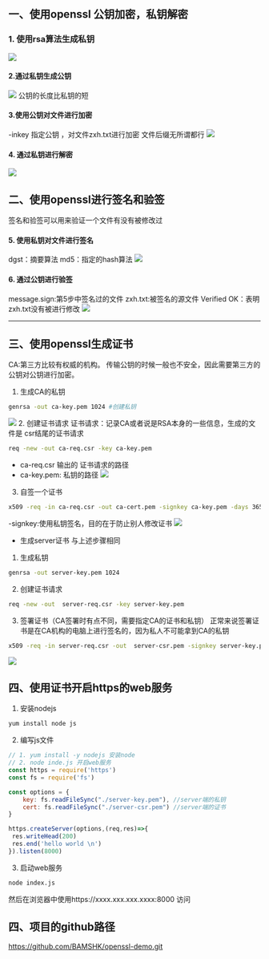 ## 一、使用openssl 公钥加密，私钥解密


### 1. 使用rsa算法生成私钥
![](https://gitee.com/BiAn-MoShangHuaKai/img/raw/master/data/20210310104205.png)
#### 2.通过私钥生成公钥
![](https://gitee.com/BiAn-MoShangHuaKai/img/raw/master/data/20210310104236.png)
公钥的长度比私钥的短
#### 3.使用公钥对文件进行加密
-inkey 指定公钥 ，对文件zxh.txt进行加密
文件后缀无所谓都行
![](https://gitee.com/BiAn-MoShangHuaKai/img/raw/master/data/20210310104256.png)
#### 4. 通过私钥进行解密
![](https://gitee.com/BiAn-MoShangHuaKai/img/raw/master/data/20210310104319.png)
## 二、使用openssl进行签名和验签
签名和验签可以用来验证一个文件有没有被修改过
#### 5. 使用私钥对文件进行签名
dgst：摘要算法
md5：指定的hash算法
![](https://gitee.com/BiAn-MoShangHuaKai/img/raw/master/data/20210310104359.png)
#### 6. 通过公钥进行验签
message.sign:第5步中签名过的文件
zxh.txt:被签名的源文件
Verified OK：表明 zxh.txt没有被进行修改
![](https://gitee.com/BiAn-MoShangHuaKai/img/raw/master/data/20210310104418.png)

----------
## 三、使用openssl生成证书
CA:第三方比较有权威的机构。
传输公钥的时候一般也不安全，因此需要第三方的公钥对公钥进行加密。
1. 生成CA的私钥
```bash
genrsa -out ca-key.pem 1024 #创建私钥
```
![](https://gitee.com/BiAn-MoShangHuaKai/img/raw/master/data/20210310104441.png)
2. 创建证书请求
证书请求：记录CA或者说是RSA本身的一些信息，生成的文件是 csr结尾的证书请求
```bash
req -new -out ca-req.csr -key ca-key.pem
```
* ca-req.csr 输出的 证书请求的路径
* ca-key.pem: 私钥的路径
![](https://gitee.com/BiAn-MoShangHuaKai/img/raw/master/data/20210310104537.png)
3. 自签一个证书
```bash
x509 -req -in ca-req.csr -out ca-cert.pem -signkey ca-key.pem -days 365
```
-signkey:使用私钥签名，目的在于防止别人修改证书
![](https://gitee.com/BiAn-MoShangHuaKai/img/raw/master/data/20210310104556.png)
* 生成server证书
与上述步骤相同
1. 生成私钥
```bash
genrsa -out server-key.pem 1024
```
2. 创建证书请求
```bash
req -new -out  server-req.csr -key server-key.pem 
```
3. 签署证书（CA签署时有点不同，需要指定CA的证书和私钥）
正常来说签署证书是在CA机构的电脑上进行签名的，因为私人不可能拿到CA的私钥
```bash
x509 -req -in server-req.csr -out  server-csr.pem -signkey server-key.pem -CA ca-cert.pem  -CAkey ca-key.pem -CAcreateserial -days 365
```
![](https://gitee.com/BiAn-MoShangHuaKai/img/raw/master/data/20210310104616.png)

## 四、使用证书开启https的web服务
1. 安装nodejs
```bash
yum install node js 
```
2. 编写js文件
```js
// 1. yum install -y nodejs 安装node
// 2. node inde.js 开启web服务
const https = require('https')
const fs = require('fs')

const options = {
    key: fs.readFileSync("./server-key.pem"), //server端的私钥
    cert: fs.readFileSync("./server-csr.pem") //server端的证书
}

https.createServer(options,(req,res)=>{
 res.writeHead(200)
 res.end('hello world \n')
}).listen(8000)
```
3. 启动web服务
```bash
node index.js
```
然后在浏览器中使用https://xxxx.xxx.xxx.xxxx:8000 访问
## 四、项目的github路径
https://github.com/BAMSHK/openssl-demo.git
